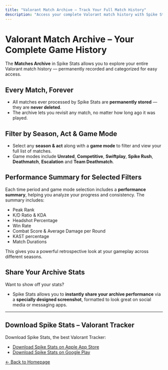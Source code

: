 ```yaml
---
title: "Valorant Match Archive – Track Your Full Match History"
description: "Access your complete Valorant match history with Spike Stats. View matches by season and act, analyze performance, and share your stats with a custom screenshot."
---
```


# Valorant Match Archive – Your Complete Game History

The **Matches Archive** in Spike Stats allows you to explore your entire Valorant match history — permanently recorded and categorized for easy access.

## Every Match, Forever

- All matches ever processed by Spike Stats are **permanently stored** — they are **never deleted**.
- The archive lets you revisit any match, no matter how long ago it was played.

## Filter by Season, Act & Game Mode

- Select any **season & act** along with a **game mode** to filter and view your full list of matches.
- Game modes include **Unrated**, **Competitive**, **Swiftplay**, **Spike Rush**, **Deathmatch**, **Escalation** and **Team Deathmatch**.

## Performance Summary for Selected Filters

Each time period and game mode selection includes a **performance summary**, helping you analyze your progress and consistency. The summary includes:

- Peak Rank
- K/D Ratio & KDA
- Headshot Percentage
- Win Rate
- Combat Score & Average Damage per Round
- KAST percentage
- Match Durations

This gives you a powerful retrospective look at your gameplay across different seasons.

## Share Your Archive Stats

Want to show off your stats?

- Spike Stats allows you to **instantly share your archive performance** via a **specially designed screenshot**, formatted to look great on social media or messaging apps.

---

## Download Spike Stats – Valorant Tracker

Download Spike Stats, the best Valorant Tracker:

- [Download Spike Stats on Apple App Store](https://apps.apple.com/us/app/spike-stats-for-valorant/id1541123839)  
- [Download Spike Stats on Google Play](https://play.google.com/store/apps/details?id=crocusgames.com.spikestats)

[← Back to Homepage](/)
